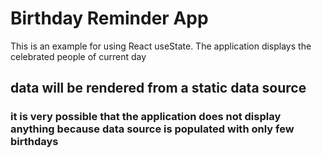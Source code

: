 # Birthday Reminder App

This is an example for using React useState. The application displays the celebrated people of current day

## data will be rendered from a static data source

### it is very possible that the application does not display anything because data source is populated with only few birthdays
